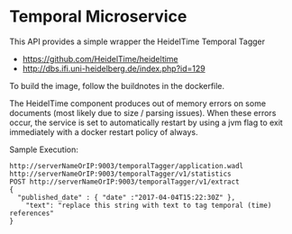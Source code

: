 # Temporal Microservice
This API provides a simple wrapper the HeidelTime Temporal Tagger
* https://github.com/HeidelTime/heideltime
* http://dbs.ifi.uni-heidelberg.de/index.php?id=129

To build the image, follow the buildnotes in the dockerfile.

The HeidelTime component produces out of memory errors on some documents (most likely due to size / parsing issues).  When these errors occur, the service is set to automatically restart by using a jvm flag to exit immediately with a docker restart policy of always.

Sample Execution:
```
http://serverNameOrIP:9003/temporalTagger/application.wadl
http://serverNameOrIP:9003/temporalTagger/v1/statistics
POST http://serverNameOrIP:9003/temporalTagger/v1/extract
{
  "published_date" : { "date" :"2017-04-04T15:22:30Z" },
	"text": "replace this string with text to tag temporal (time) references"
}
```
